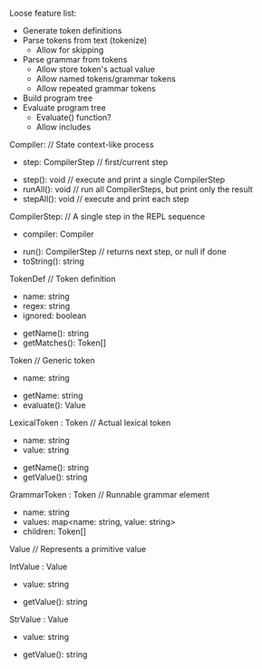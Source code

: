 Loose feature list:
* Generate token definitions
* Parse tokens from text (tokenize)
  * Allow for skipping
* Parse grammar from tokens
  * Allow store token's actual value
  * Allow named tokens/grammar tokens
  * Allow repeated grammar tokens
* Build program tree
* Evaluate program tree
  * Evaluate() function?
  * Allow includes



Compiler:
// State context-like process
- step: CompilerStep  // first/current step
+ step(): void  // execute and print a single CompilerStep
+ runAll(): void  // run all CompilerSteps, but print only the result
+ stepAll(): void  // execute and print each step

CompilerStep:
// A single step in the REPL sequence
- compiler: Compiler
+ run(): CompilerStep  // returns next step, or null if done
+ toString(): string



TokenDef
// Token definition
- name: string
- regex: string
- ignored: boolean
+ getName(): string
+ getMatches(): Token[]

Token
// Generic token
- name: string
+ getName: string
+ evaluate(): Value

LexicalToken : Token
// Actual lexical token
- name: string
- value: string
+ getName(): string
+ getValue(): string

GrammarToken : Token
// Runnable grammar element
- name: string
- values: map<name: string, value: string>
- children: Token[]



Value
// Represents a primitive value

IntValue : Value
- value: string
+ getValue(): string

StrValue : Value
- value: string
+ getValue(): string